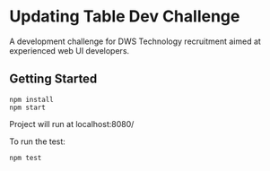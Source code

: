 # Updating Table Dev Challenge

A development challenge for DWS Technology recruitment aimed at experienced web UI developers.

## Getting Started

```
npm install
npm start
```
Project will run at localhost:8080/

To run the test:

```
npm test
```
